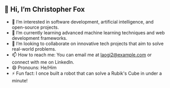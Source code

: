 ## 👋 Hi, I’m Christopher Fox


- 👀 I’m interested in software development, artificial intelligence, and open-source projects.
- 🌱 I’m currently learning advanced machine learning techniques and web development frameworks.
- 💞️ I’m looking to collaborate on innovative tech projects that aim to solve real-world problems.
- 📫 How to reach me: You can email me at laogi2@example.com or connect with me on LinkedIn.
- 😄 Pronouns: He/Him
- ⚡ Fun fact: I once built a robot that can solve a Rubik's Cube in under a minute!
